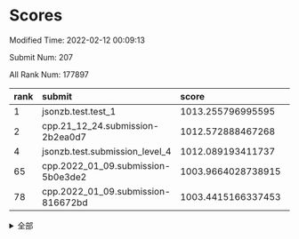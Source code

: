 # Scores

Modified Time: 2022-02-12 00:09:13

Submit Num: 207

All Rank Num: 177897

| rank |               submit               |       score        |       sigma        | pk_num |
| :--- | :--------------------------------- | :----------------- | :----------------- | :----- |
| 1    | jsonzb.test.test_1                 | 1013.255796995595  | 0.8196155470504262 | 3435   |
| 2    | cpp.21_12_24.submission-2b2ea0d7   | 1012.572888467268  | 0.7841792121056629 | 3438   |
| 4    | jsonzb.test.submission_level_4     | 1012.089193411737  | 0.7719651557653887 | 3443   |
| 65   | cpp.2022_01_09.submission-5b0e3de2 | 1003.9664028738915 | 0.7101709244965689 | 3440   |
| 78   | cpp.2022_01_09.submission-816672bd | 1003.4415166337453 | 0.7054799659026022 | 3438   |


<details>
<summary>全部</summary>

| rank |                 submit                 |       score        |       sigma        | pk_num |
| :--- | :------------------------------------- | :----------------- | :----------------- | :----- |
| 1    | jsonzb.test.test_1                     | 1013.255796995595  | 0.8196155470504262 | 3435   |
| 2    | cpp.21_12_24.submission-2b2ea0d7       | 1012.572888467268  | 0.7841792121056629 | 3438   |
| 3    | gobigger.level_3.submission_level_3_13 | 1012.1130464064238 | 0.8045444520857643 | 3440   |
| 4    | jsonzb.test.submission_level_4         | 1012.089193411737  | 0.7719651557653887 | 3443   |
| 5    | gobigger.level_3.submission_level_3_36 | 1011.7686976544815 | 0.804814680143488  | 3433   |
| 6    | gobigger.level_3.submission_level_3_16 | 1011.62146551433   | 0.8002468616649437 | 3436   |
| 7    | gobigger.level_3.submission_level_3_5  | 1011.2584459216223 | 0.7732645760973318 | 3439   |
| 8    | gobigger.level_3.submission_level_3_38 | 1011.1996205007129 | 0.7727969339010334 | 3438   |
| 9    | gobigger.level_3.submission_level_3_46 | 1011.1814583432346 | 0.7514742606434294 | 3430   |
| 10   | gobigger.level_3.submission_level_3_40 | 1011.1453519552077 | 0.7931261092849564 | 3440   |
| 11   | gobigger.level_3.submission_level_3_39 | 1011.0739353512934 | 0.7866009774891907 | 3440   |
| 12   | gobigger.level_3.submission_level_3_44 | 1011.0480787001087 | 0.7887035105845973 | 3440   |
| 13   | gobigger.level_3.submission_level_3_30 | 1011.0085313464839 | 0.7704139907563985 | 3440   |
| 14   | gobigger.level_3.submission_level_3_21 | 1010.9815264651672 | 0.7951841136804231 | 3439   |
| 15   | gobigger.level_3.submission_level_3_42 | 1010.9249509286699 | 0.7840056619491234 | 3435   |
| 16   | gobigger.level_3.submission_level_3_15 | 1010.8989652118397 | 0.7743361759552874 | 3436   |
| 17   | gobigger.level_3.submission_level_3_9  | 1010.8774749078499 | 0.7655634325902224 | 3434   |
| 18   | gobigger.level_3.submission_level_3_48 | 1010.8150557760782 | 0.7522784920263444 | 3437   |
| 19   | gobigger.level_3.submission_level_3_28 | 1010.690132905047  | 0.772901359403596  | 3438   |
| 20   | gobigger.level_3.submission_level_3_10 | 1010.4833037454196 | 0.7581088237291524 | 3439   |
| 21   | gobigger.level_3.submission_level_3_20 | 1010.4729302052449 | 0.7537536786652547 | 3439   |
| 22   | gobigger.level_3.submission_level_3_29 | 1010.4079590119886 | 0.7603232726034179 | 3438   |
| 23   | gobigger.level_3.submission_level_3_41 | 1010.3430939361525 | 0.7551425441230799 | 3437   |
| 24   | gobigger.level_3.submission_level_3_8  | 1010.3370297361915 | 0.7884357675864213 | 3434   |
| 25   | gobigger.level_3.submission_level_3_0  | 1010.214620920026  | 0.7512902164864936 | 3432   |
| 26   | gobigger.level_3.submission_level_3_35 | 1010.159291985955  | 0.770066710637189  | 3435   |
| 27   | gobigger.level_3.submission_level_3_11 | 1010.1538723967501 | 0.7669703402538742 | 3433   |
| 28   | gobigger.level_3.submission_level_3_18 | 1010.1495918290052 | 0.7536951899913059 | 3438   |
| 29   | gobigger.level_3.submission_level_3_27 | 1010.0396082258756 | 0.7567731591760952 | 3443   |
| 30   | gobigger.level_3.submission_level_3_31 | 1009.9623264151847 | 0.7572169672155595 | 3434   |
| 31   | gobigger.level_3.submission_level_3_32 | 1009.9047359943329 | 0.7463408365530314 | 3439   |
| 32   | gobigger.level_3.submission_level_3_4  | 1009.888168632687  | 0.7499296927292489 | 3438   |
| 33   | gobigger.level_3.submission_level_3_3  | 1009.8668271602381 | 0.725800277018886  | 3435   |
| 34   | gobigger.level_3.submission_level_3_24 | 1009.7898705367841 | 0.7215828532762517 | 3439   |
| 35   | gobigger.level_3.submission_level_3_23 | 1009.7456960997113 | 0.7684802756121323 | 3438   |
| 36   | gobigger.level_3.submission_level_3_43 | 1009.708520906777  | 0.7418144487272428 | 3440   |
| 37   | gobigger.level_3.submission_level_3_47 | 1009.6323398754809 | 0.7422449778721484 | 3434   |
| 38   | gobigger.level_3.submission_level_3_19 | 1009.5813986857905 | 0.7713517629961036 | 3432   |
| 39   | gobigger.level_3.submission_level_3_12 | 1009.5299210818766 | 0.7645264947128795 | 3436   |
| 40   | gobigger.level_3.submission_level_3_45 | 1009.342691763314  | 0.7437403934276657 | 3438   |
| 41   | gobigger.level_3.submission_level_3_1  | 1009.2929396096905 | 0.7469344822017413 | 3437   |
| 42   | gobigger.level_3.submission_level_3_26 | 1009.2797864140317 | 0.7586566602582437 | 3438   |
| 43   | gobigger.level_3.submission_level_3_7  | 1009.1742107567392 | 0.7387110148543642 | 3440   |
| 44   | gobigger.level_3.submission_level_3_25 | 1009.0237488039448 | 0.7491125555257828 | 3433   |
| 45   | gobigger.level_3.submission_level_3_14 | 1008.9277727942743 | 0.7648587231397859 | 3433   |
| 46   | gobigger.level_3.submission_level_3_33 | 1008.8704870792625 | 0.7522235100201637 | 3435   |
| 47   | gobigger.level_3.submission_level_3_34 | 1008.71281273022   | 0.7686096813765834 | 3439   |
| 48   | gobigger.level_3.submission_level_3_22 | 1008.687492138713  | 0.7490312620366427 | 3436   |
| 49   | gobigger.level_3.submission_level_3_17 | 1008.6833075161641 | 0.7456212245514128 | 3437   |
| 50   | gobigger.level_3.submission_level_3_37 | 1008.5872620994088 | 0.7305031985198651 | 3431   |
| 51   | gobigger.level_3.submission_level_3_2  | 1008.3974820805798 | 0.7586145184950465 | 3434   |
| 52   | gobigger.level_3.submission_level_3_6  | 1008.3377558927102 | 0.7393679334799413 | 3440   |
| 53   | gobigger.level_3.submission_level_3_49 | 1008.031314578817  | 0.7487593269829719 | 3436   |
| 54   | gobigger.level_1.submission_level_1_34 | 1004.809765424165  | 0.7327275283468939 | 3437   |
| 55   | gobigger.level_1.submission_level_1_30 | 1004.6862694338989 | 0.7075744863521496 | 3440   |
| 56   | gobigger.level_1.submission_level_1_18 | 1004.5629720793764 | 0.7162303889708712 | 3440   |
| 57   | gobigger.level_1.submission_level_1_15 | 1004.4530821196536 | 0.7254483393615817 | 3433   |
| 58   | gobigger.level_1.submission_level_1_47 | 1004.3848656672263 | 0.7162572052921613 | 3436   |
| 59   | gobigger.level_1.submission_level_1_23 | 1004.2724758668375 | 0.7204262648512734 | 3435   |
| 60   | gobigger.level_1.submission_level_1_45 | 1004.2518793066321 | 0.7239485786026936 | 3437   |
| 61   | gobigger.level_1.submission_level_1_36 | 1004.1944685546543 | 0.7235879992264869 | 3435   |
| 62   | gobigger.level_1.submission_level_1_39 | 1004.109320915134  | 0.7258304963984189 | 3439   |
| 63   | gobigger.level_1.submission_level_1_6  | 1004.0503987415167 | 0.7233105693336873 | 3439   |
| 64   | gobigger.level_1.submission_level_1_37 | 1003.9772644217163 | 0.7183183239172136 | 3433   |
| 65   | cpp.2022_01_09.submission-5b0e3de2     | 1003.9664028738915 | 0.7101709244965689 | 3440   |
| 66   | gobigger.level_1.submission_level_1_41 | 1003.9627952390355 | 0.7250031429429272 | 3434   |
| 67   | gobigger.level_1.submission_level_1_4  | 1003.924078200436  | 0.7165409547082076 | 3440   |
| 68   | gobigger.level_1.submission_level_1_5  | 1003.8380474849897 | 0.7331751847145208 | 3441   |
| 69   | gobigger.level_1.submission_level_1_44 | 1003.8210755045461 | 0.7170811775449102 | 3438   |
| 70   | gobigger.level_1.submission_level_1_26 | 1003.8155254100761 | 0.7217246166481819 | 3438   |
| 71   | gobigger.level_1.submission_level_1_20 | 1003.7667198587721 | 0.713247196604715  | 3438   |
| 72   | gobigger.level_1.submission_level_1_2  | 1003.7065428760067 | 0.7223664526016632 | 3442   |
| 73   | gobigger.level_1.submission_level_1_49 | 1003.6640816011744 | 0.7177866328177401 | 3437   |
| 74   | gobigger.level_1.submission_level_1_46 | 1003.617253914954  | 0.7220835198966142 | 3441   |
| 75   | gobigger.level_1.submission_level_1_14 | 1003.5199447779029 | 0.7110092620863188 | 3439   |
| 76   | gobigger.level_1.submission_level_1_22 | 1003.4936732933413 | 0.7142373890299389 | 3433   |
| 77   | gobigger.level_1.submission_level_1_10 | 1003.4627514972519 | 0.7096178797834143 | 3439   |
| 78   | cpp.2022_01_09.submission-816672bd     | 1003.4415166337453 | 0.7054799659026022 | 3438   |
| 79   | gobigger.level_1.submission_level_1_19 | 1003.410387992591  | 0.7145734333218345 | 3440   |
| 80   | gobigger.level_1.submission_level_1_16 | 1003.3934602706787 | 0.7202522286436788 | 3438   |
| 81   | gobigger.level_1.submission_level_1_40 | 1003.3687029437672 | 0.7177715868649874 | 3439   |
| 82   | gobigger.level_1.submission_level_1_48 | 1003.3250144609052 | 0.7255993477461804 | 3445   |
| 83   | gobigger.level_1.submission_level_1_21 | 1003.2721145539305 | 0.6993864806922069 | 3438   |
| 84   | gobigger.level_1.submission_level_1_3  | 1003.2583589522164 | 0.7230232715052128 | 3433   |
| 85   | gobigger.level_1.submission_level_1_32 | 1003.2296075258658 | 0.7092322286417939 | 3439   |
| 86   | gobigger.level_1.submission_level_1_38 | 1003.2160400331569 | 0.7184887479604856 | 3439   |
| 87   | gobigger.level_1.submission_level_1_24 | 1003.2027695717721 | 0.716645305344462  | 3435   |
| 88   | gobigger.level_1.submission_level_1_43 | 1003.1262388042235 | 0.718389449808436  | 3437   |
| 89   | gobigger.level_1.submission_level_1_9  | 1003.1198891793068 | 0.7209758535049572 | 3436   |
| 90   | gobigger.level_1.submission_level_1_35 | 1003.0977826569679 | 0.7217583599456459 | 3434   |
| 91   | gobigger.level_1.submission_level_1_31 | 1003.0967105286189 | 0.7138164105849866 | 3442   |
| 92   | gobigger.level_1.submission_level_1_33 | 1003.0223452725822 | 0.7173812459715173 | 3443   |
| 93   | gobigger.level_1.submission_level_1_29 | 1002.9991423503311 | 0.7130719913673155 | 3439   |
| 94   | gobigger.level_1.submission_level_1_8  | 1002.9973106042382 | 0.730111166984217  | 3437   |
| 95   | gobigger.level_1.submission_level_1_11 | 1002.4087984787227 | 0.718121097059726  | 3437   |
| 96   | gobigger.level_1.submission_level_1_25 | 1002.2360043904026 | 0.7161833616912198 | 3435   |
| 97   | gobigger.level_1.submission_level_1_0  | 1002.2342328009419 | 0.7102037549946976 | 3437   |
| 98   | gobigger.level_1.submission_level_1_12 | 1002.177575396228  | 0.7128884493371911 | 3439   |
| 99   | gobigger.level_1.submission_level_1_1  | 1002.1108478241003 | 0.7066438539851654 | 3436   |
| 100  | gobigger.level_1.submission_level_1_28 | 1002.017851867293  | 0.7049763921721035 | 3435   |
| 101  | gobigger.level_1.submission_level_1_17 | 1001.9996483743164 | 0.7160463325994599 | 3442   |
| 102  | gobigger.level_1.submission_level_1_13 | 1001.8060355833618 | 0.7219022935903443 | 3440   |
| 103  | gobigger.level_1.submission_level_1_27 | 1001.8036914070643 | 0.7113651388649082 | 3441   |
| 104  | gobigger.level_1.submission_level_1_42 | 1001.7549529421503 | 0.6995766062406585 | 3435   |
| 105  | gobigger.level_1.submission_level_1_7  | 1001.5880965770633 | 0.7146069095624406 | 3442   |
| 106  | gobigger.random.submission_random_4    | 997.2031311680826  | 0.7196575901829838 | 3438   |
| 107  | gobigger.random.submission_random_8    | 997.0529527016962  | 0.7215469590532901 | 3432   |
| 108  | gobigger.random.submission_random_16   | 996.9731313379881  | 0.7140985136589828 | 3438   |
| 109  | gobigger.random.submission_random_6    | 996.9045998454437  | 0.7139196362631952 | 3438   |
| 110  | gobigger.random.submission_random_41   | 996.886809057644   | 0.717140439191497  | 3439   |
| 111  | gobigger.random.submission_random_2    | 996.8766190342244  | 0.710798866464366  | 3438   |
| 112  | gobigger.random.submission_random_48   | 996.8759328636281  | 0.7086050465172035 | 3436   |
| 113  | gobigger.random.submission_random_34   | 996.7633591985991  | 0.7271193800582971 | 3437   |
| 114  | gobigger.random.submission_random_27   | 996.7622461618623  | 0.7179664456719547 | 3439   |
| 115  | gobigger.random.submission_random_29   | 996.5266815826958  | 0.7169224549895324 | 3443   |
| 116  | gobigger.random.submission_random_13   | 996.4484030137413  | 0.7138803288413528 | 3434   |
| 117  | gobigger.random.submission_random_39   | 996.3855062900772  | 0.7154127149655991 | 3435   |
| 118  | gobigger.random.submission_random_24   | 996.3294109249447  | 0.702134308099934  | 3437   |
| 119  | gobigger.random.submission_random_18   | 996.2697746375263  | 0.7011993589401794 | 3441   |
| 120  | gobigger.random.submission_random_7    | 996.2446199761966  | 0.7097869373415808 | 3441   |
| 121  | gobigger.random.submission_random_49   | 996.1543468938405  | 0.7156581735935921 | 3436   |
| 122  | gobigger.random.submission_random_26   | 996.1200600092702  | 0.7043444985215925 | 3438   |
| 123  | gobigger.random.submission_random_17   | 995.9778644250855  | 0.712681394196649  | 3444   |
| 124  | gobigger.random.submission_random_11   | 995.9765136453278  | 0.7052152249463665 | 3437   |
| 125  | gobigger.random.submission_random_5    | 995.9458508384924  | 0.7128911889537507 | 3435   |
| 126  | gobigger.random.submission_random_35   | 995.9142466914324  | 0.7157614387821345 | 3441   |
| 127  | gobigger.random.submission_random_3    | 995.8928519354033  | 0.7027655819141652 | 3434   |
| 128  | gobigger.random.submission_random_31   | 995.869255712106   | 0.7129769564482602 | 3444   |
| 129  | gobigger.random.submission_random_40   | 995.8628779521903  | 0.708057408647283  | 3438   |
| 130  | gobigger.random.submission_random_47   | 995.8540556236945  | 0.7176246807749189 | 3436   |
| 131  | gobigger.random.submission_random_45   | 995.7951463882828  | 0.7124765301497047 | 3439   |
| 132  | gobigger.random.submission_random_43   | 995.7800607134993  | 0.7233270768072231 | 3437   |
| 133  | gobigger.random.submission_random_36   | 995.7655483124473  | 0.7089202583575668 | 3433   |
| 134  | gobigger.random.submission_random_15   | 995.7602317005599  | 0.7172945262306057 | 3435   |
| 135  | gobigger.random.submission_random_1    | 995.716125379154   | 0.7056578226974642 | 3440   |
| 136  | gobigger.random.submission_random_21   | 995.7072246799173  | 0.7119105428161362 | 3435   |
| 137  | gobigger.random.submission_random_30   | 995.6709312810426  | 0.7217920289272364 | 3434   |
| 138  | gobigger.random.submission_random_20   | 995.6672465101914  | 0.6990097896600377 | 3441   |
| 139  | gobigger.random.submission_random_32   | 995.6594416693107  | 0.711809173973082  | 3440   |
| 140  | gobigger.random.submission_random_37   | 995.6345558720998  | 0.7036185544703614 | 3441   |
| 141  | gobigger.random.submission_random_38   | 995.6294441096095  | 0.71825919109473   | 3437   |
| 142  | gobigger.random.submission_random_25   | 995.6230531981253  | 0.7059980169446847 | 3441   |
| 143  | gobigger.random.submission_random_42   | 995.5653927561596  | 0.7164888584301825 | 3440   |
| 144  | gobigger.random.submission_random_44   | 995.5472796816318  | 0.7082476892417525 | 3441   |
| 145  | gobigger.random.submission_random_19   | 995.4720840235545  | 0.7193414214921662 | 3439   |
| 146  | gobigger.random.submission_random_0    | 995.4432319646561  | 0.7196368415943017 | 3436   |
| 147  | gobigger.random.submission_random_12   | 995.3636479450867  | 0.7175273541505388 | 3437   |
| 148  | gobigger.random.submission_random_33   | 995.2219586292862  | 0.7101025736309652 | 3439   |
| 149  | gobigger.random.submission_random_23   | 995.2185939742325  | 0.7067282189253822 | 3439   |
| 150  | gobigger.random.submission_random_10   | 995.15179502983    | 0.7185923906539783 | 3442   |
| 151  | gobigger.random.submission_random_46   | 995.128947101383   | 0.7149903822611644 | 3431   |
| 152  | gobigger.random.submission_random_14   | 995.0124587414598  | 0.7197879101188187 | 3436   |
| 153  | gobigger.random.submission_random_28   | 994.9994238203639  | 0.7068969267425768 | 3432   |
| 154  | gobigger.random.submission_random_22   | 994.9408288074457  | 0.7241108483330237 | 3435   |
| 155  | gobigger.random.submission_random_9    | 994.703925113189   | 0.7080773502701949 | 3443   |
| 156  | gobigger.level_2.submission_level_2_18 | 993.6633965863736  | 0.7405603969618721 | 3440   |
| 157  | gobigger.level_2.submission_level_2_27 | 993.3759773435735  | 0.7446189335409586 | 3440   |
| 158  | gobigger.level_2.submission_level_2_10 | 993.3689229943641  | 0.7367503473212089 | 3437   |
| 159  | gobigger.level_2.submission_level_2_45 | 993.329449900401   | 0.7326324946729406 | 3438   |
| 160  | gobigger.level_2.submission_level_2_24 | 993.0737929430342  | 0.7355300343718507 | 3438   |
| 161  | gobigger.level_2.submission_level_2_13 | 993.0156492573018  | 0.7242021416228087 | 3441   |
| 162  | gobigger.level_2.submission_level_2_36 | 993.0059135127157  | 0.7512904089016269 | 3435   |
| 163  | gobigger.level_2.submission_level_2_20 | 992.8945919505819  | 0.7347174351988687 | 3442   |
| 164  | gobigger.level_2.submission_level_2_30 | 992.7678946420954  | 0.735692041618213  | 3433   |
| 165  | gobigger.level_2.submission_level_2_38 | 992.7520280120984  | 0.7665327040840492 | 3437   |
| 166  | gobigger.level_2.submission_level_2_37 | 992.596195150052   | 0.7424389245148256 | 3442   |
| 167  | gobigger.level_2.submission_level_2_1  | 992.5622408060789  | 0.7447502257213466 | 3441   |
| 168  | gobigger.level_2.submission_level_2_12 | 992.5601989430043  | 0.7361745069468931 | 3430   |
| 169  | gobigger.level_2.submission_level_2_21 | 992.5529533806537  | 0.734962822418705  | 3431   |
| 170  | gobigger.level_2.submission_level_2_14 | 992.4861976009338  | 0.7512161542140711 | 3441   |
| 171  | gobigger.level_2.submission_level_2_41 | 992.4379818284232  | 0.740294324276536  | 3438   |
| 172  | gobigger.level_2.submission_level_2_25 | 992.4178810787497  | 0.7372609507349255 | 3439   |
| 173  | gobigger.level_2.submission_level_2_35 | 992.3865227828429  | 0.7480002770031822 | 3438   |
| 174  | gobigger.level_2.submission_level_2_31 | 992.2274858994024  | 0.7649253645505232 | 3440   |
| 175  | gobigger.level_2.submission_level_2_46 | 992.1992023689761  | 0.7566805180730958 | 3440   |
| 176  | gobigger.level_2.submission_level_2_4  | 992.1900637077131  | 0.7495094858017176 | 3437   |
| 177  | gobigger.level_2.submission_level_2_44 | 992.1814158843366  | 0.7298805784736376 | 3439   |
| 178  | gobigger.level_2.submission_level_2_34 | 992.1670446290839  | 0.7524824147975808 | 3443   |
| 179  | gobigger.level_2.submission_level_2_5  | 991.980863058943   | 0.7358268425409263 | 3435   |
| 180  | gobigger.level_2.submission_level_2_2  | 991.9584024955075  | 0.7443207731461287 | 3436   |
| 181  | gobigger.level_2.submission_level_2_47 | 991.9031514735234  | 0.7377379077535318 | 3440   |
| 182  | gobigger.level_2.submission_level_2_3  | 991.7801223462295  | 0.7425606041092574 | 3438   |
| 183  | gobigger.level_2.submission_level_2_28 | 991.7618318001532  | 0.7428588696891084 | 3435   |
| 184  | gobigger.level_2.submission_level_2_8  | 991.7432682238472  | 0.756448128618325  | 3437   |
| 185  | gobigger.level_2.submission_level_2_7  | 991.7012264724119  | 0.760067818780979  | 3442   |
| 186  | gobigger.level_2.submission_level_2_6  | 991.6318522156736  | 0.738505755033283  | 3439   |
| 187  | gobigger.level_2.submission_level_2_49 | 991.6185533989789  | 0.7685155644759317 | 3439   |
| 188  | gobigger.level_2.submission_level_2_0  | 991.5677796797873  | 0.7507741730042908 | 3435   |
| 189  | gobigger.level_2.submission_level_2_17 | 991.5593600396464  | 0.742247617462054  | 3436   |
| 190  | gobigger.level_2.submission_level_2_40 | 991.4977036227262  | 0.7437721717415605 | 3438   |
| 191  | gobigger.level_2.submission_level_2_39 | 991.433421424659   | 0.7484912610035881 | 3433   |
| 192  | gobigger.level_2.submission_level_2_48 | 991.4244797018041  | 0.7428444490222952 | 3437   |
| 193  | gobigger.level_2.submission_level_2_15 | 991.3800176738137  | 0.7530846731178613 | 3437   |
| 194  | gobigger.level_2.submission_level_2_29 | 991.3764116225916  | 0.7432622779017181 | 3437   |
| 195  | gobigger.level_2.submission_level_2_16 | 991.278261542907   | 0.7497003347341953 | 3436   |
| 196  | gobigger.level_2.submission_level_2_22 | 991.2723387236181  | 0.7432753525286729 | 3436   |
| 197  | gobigger.level_2.submission_level_2_32 | 991.2588665291605  | 0.7568383615918024 | 3440   |
| 198  | gobigger.level_2.submission_level_2_43 | 991.2355589443306  | 0.7479454215709312 | 3438   |
| 199  | gobigger.level_2.submission_level_2_9  | 991.2193204820916  | 0.7433874791029438 | 3440   |
| 200  | gobigger.level_2.submission_level_2_33 | 990.9463106467886  | 0.7589643376984511 | 3437   |
| 201  | gobigger.level_2.submission_level_2_19 | 990.917775916061   | 0.7776162058498066 | 3440   |
| 202  | gobigger.level_2.submission_level_2_42 | 990.7022596883502  | 0.7634976967105853 | 3440   |
| 203  | gobigger.level_2.submission_level_2_23 | 990.6070030733929  | 0.7568081251247057 | 3438   |
| 204  | gobigger.level_2.submission_level_2_11 | 990.55484832881    | 0.76251004710635   | 3437   |
| 205  | gobigger.level_2.submission_level_2_26 | 990.3676790187797  | 0.7607335834028687 | 3434   |
| 206  | gobigger.none.submission_none_1        | 978.3168355970562  | 1.295845691726209  | 3442   |
| 207  | gobigger.none.submission_none_0        | 976.8658380365717  | 1.3332386302216552 | 3441   |

</details>
